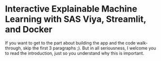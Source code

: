 # Interactive Explainable Machine Learning with SAS Viya, Streamlit, and Docker

If you want to get to the part about building the app and the code walk-through, skip the first 3 paragraphs ;). But in all seriousness, I welcome you to read the introduction, just so you understand why this is important.
